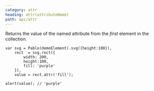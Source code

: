 ```yaml
---
category: attr
heading: attr(attributeName)
path: api/attr
---
```



Returns the value of the named attribute from the _first_ element in the collection.

    var svg = Pablo(demoElement).svg({height:100}),
        rect  = svg.rect({
            width: 200,
            height:100,
            fill: 'purple'
        }),
        value = rect.attr('fill');

    alert(value); // 'purple'

